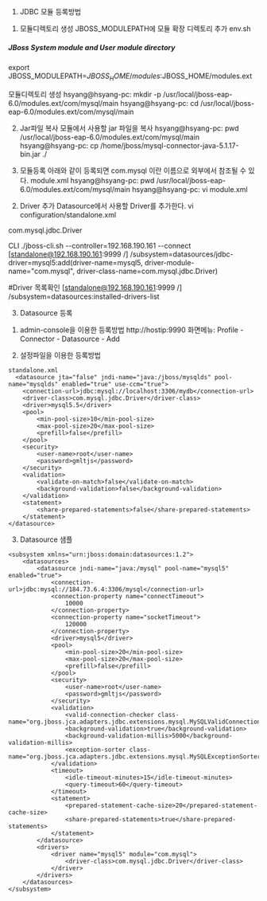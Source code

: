 1. JDBC 모듈 등록방법
1) 모듈디렉토리 생성
JBOSS_MODULEPATH에 모듈 확장 디렉토리 추가
env.sh
##### JBoss System module and User module directory #####
export JBOSS_MODULEPATH=$JBOSS_HOME/modules:$JBOSS_HOME/modules.ext
 
모듈디렉토리 생성
hsyang@hsyang-pc: mkdir -p /usr/local/jboss-eap-6.0/modules.ext/com/mysql/main
hsyang@hsyang-pc: cd /usr/local/jboss-eap-6.0/modules.ext/com/mysql/main
 
2) Jar파일 복사
모듈에서 사용할 jar 파일을 복사
hsyang@hsyang-pc: pwd
/usr/local/jboss-eap-6.0/modules.ext/com/mysql/main
hsyang@hsyang-pc: cp /home/jboss/mysql-connector-java-5.1.17-bin.jar ./
 
3) 모듈등록
아래와 같이 등록되면 com.mysql 이란 이름으로 외부에서 참조될 수 있다.
module.xml
hsyang@hsyang-pc: pwd
/usr/local/jboss-eap-6.0/modules.ext/com/mysql/main
hsyang@hsyang-pc: vi module.xml
<?xml version="1.0" encoding="UTF-8"?>
<module xmlns="urn:jboss:module:1.1" name="com.mysql">
    <resources>
        <resource-root path="mysql-connector-java-5.1.17-bin.jar"/>
    </resources>
    <dependencies>
        <module name="javax.api"/>
    </dependencies>
</module>
 
2. Driver 추가
Datasource에서 사용할 Driver를 추가한다.
vi configuration/standalone.xml
<driver name="mysql5" module="com.mysql">
    <driver-class>com.mysql.jdbc.Driver</driver-class>
</driver>
 
CLI
./jboss-cli.sh --controller=192.168.190.161 --connect
[standalone@192.168.190.161:9999 /] /subsystem=datasources/jdbc-driver=mysql5:add(driver-name=mysql5, driver-module-name="com.mysql", driver-class-name=com.mysql.jdbc.Driver)
 
#Driver 목록확인
[standalone@192.168.190.161:9999 /] /subsystem=datasources:installed-drivers-list
 
3. Datasource 등록
1) admin-console을 이용한 등록방법
http://hostip:9990
화면메뉴: Profile - Connector - Datasource - Add
 
2) 설정파일을 이용한 등록방법

``` 
standalone.xml
  <datasource jta="false" jndi-name="java:/jboss/mysqlds" pool-name="mysqlds" enabled="true" use-ccm="true">
    <connection-url>jdbc:mysql://localhost:3306/mydb</connection-url>
    <driver-class>com.mysql.jdbc.Driver</driver-class>
    <driver>mysql5.5</driver>
    <pool>
        <min-pool-size>10</min-pool-size>
        <max-pool-size>20</max-pool-size>
        <prefill>false</prefill>
    </pool>
    <security>
        <user-name>root</user-name>
        <password>gmltjs</password>
    </security>
    <validation>
        <validate-on-match>false</validate-on-match>
        <background-validation>false</background-validation>
    </validation>
    <statement>
        <share-prepared-statements>false</share-prepared-statements>
    </statement>
</datasource>
```

3. Datasource  샘플
```
<subsystem xmlns="urn:jboss:domain:datasources:1.2">
    <datasources>
        <datasource jndi-name="java:/mysql" pool-name="mysql5" enabled="true">
            <connection-url>jdbc:mysql://184.73.6.4:3306/mysql</connection-url>
            <connection-property name="connectTimeout">
                10000
            </connection-property>
            <connection-property name="socketTimeout">
                120000
            </connection-property>
            <driver>mysql5</driver>
            <pool>
                <min-pool-size>20</min-pool-size>
                <max-pool-size>20</max-pool-size>
                <prefill>false</prefill>
            </pool>
            <security>
                <user-name>root</user-name>
                <password>gmltjs</password>
            </security>
            <validation>
                <valid-connection-checker class-name="org.jboss.jca.adapters.jdbc.extensions.mysql.MySQLValidConnectionChecker"/>
                <background-validation>true</background-validation>
                <background-validation-millis>5000</background-validation-millis>
                <exception-sorter class-name="org.jboss.jca.adapters.jdbc.extensions.mysql.MySQLExceptionSorter"/>
            </validation>
            <timeout>
                <idle-timeout-minutes>15</idle-timeout-minutes>
                <query-timeout>60</query-timeout>
            </timeout>
            <statement>
                <prepared-statement-cache-size>20</prepared-statement-cache-size>
                <share-prepared-statements>true</share-prepared-statements>
            </statement>
        </datasource>
        <drivers>
            <driver name="mysql5" module="com.mysql">
                <driver-class>com.mysql.jdbc.Driver</driver-class>
            </driver>
        </drivers>
    </datasources>
</subsystem>
```
